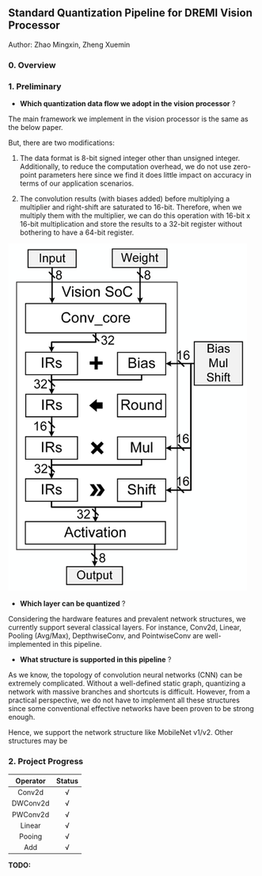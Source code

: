 ## **Standard Quantization Pipeline for DREMI Vision Processor**

Author: Zhao Mingxin, Zheng Xuemin


### **0. Overview**


### **1. Preliminary**

- **Which quantization data flow we adopt in the vision processor** ?

The main framework we implement in the vision processor is the same as the below paper.


But, there are two modifications:

1. The data format is 8-bit signed integer other than unsigned integer. Additionally,
to reduce the computation overhead, we do not use zero-point parameters here since
we find it does little impact on accuracy in terms of our application scenarios.

2. The convolution results (with biases added) before multiplying a multiplier and 
right-shift are saturated to 16-bit. Therefore, when we multiply them with the
multiplier, we can do this operation with 16-bit x 16-bit multiplication and store
the results to a 32-bit register without bothering to have a 64-bit register.


![Data flow in DREMI vision chip](doc/pic/dataflow.png)


- **Which layer can be quantized** ?

Considering the hardware features and prevalent network structures, we currently
support several classical layers. For instance, Conv2d, Linear, Pooling (Avg/Max),
DepthwiseConv, and PointwiseConv are well-implemented in this pipeline.


- **What structure is supported in this pipeline** ?

As we know, the topology of convolution neural networks (CNN) can be extremely 
complicated. Without a well-defined static graph, quantizing a network with
massive branches and shortcuts is difficult. However, from a practical perspective,
we do not have to implement all these structures since some conventional effective
networks have been proven to be strong enough. 

Hence, we support the network structure like MobileNet v1/v2. Other structures may
be 


### 2. Project Progress


| **Operator** |  **Status**  |
|:----:|:----:|
|  Conv2d  |     √    |
|  DWConv2d  |     √    |
|  PWConv2d  |     √    |
|  Linear  |     √    |
|  Pooing  |     √    |
|   Add    |     √    |


**TODO:** 
